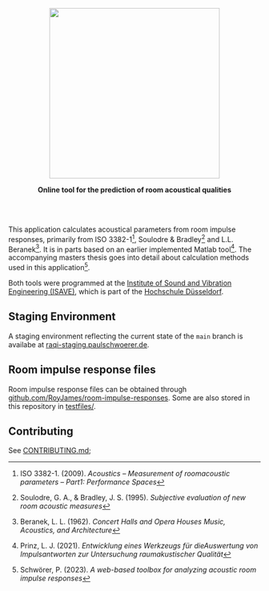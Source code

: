 <p align="center"><img width="340"src="https://github.com/opra-tool/opra/assets/22923578/a415253e-78dc-44db-97d5-61b863897a92"></p>

<p align="center">
    <b>Online tool for the prediction of room acoustical qualities</b>
</p>

<br>
<br>


This application calculates acoustical parameters from room impulse responses, primarily from ISO 3382-1[^1], Soulodre & Bradley[^2] and L.L. Beranek[^3].
It is in parts based on an earlier implemented Matlab tool[^4].
The accompanying masters thesis goes into detail about calculation methods used in this application[^5].

Both tools were programmed at the [Institute of Sound and Vibration Engineering​ (ISAVE)](https://isave.hs-duesseldorf.de/), which is part of the [Hochschule Düsseldorf](https://hs-duesseldorf.de/).

[^1]: ISO 3382-1. (2009). *Acoustics – Measurement of roomacoustic parameters – Part1: Performance Spaces*
[^2]: Soulodre, G. A., & Bradley, J. S. (1995). *Subjective evaluation of new room acoustic measures*
[^3]: Beranek, L. L. (1962). *Concert Halls and Opera Houses Music, Acoustics, and Architecture*
[^4]: Prinz, L. J. (2021). *Entwicklung eines Werkzeugs für dieAuswertung von Impulsantworten zur Untersuchung raumakustischer Qualität*
[^5]: Schwörer, P. (2023). *A web-based toolbox for analyzing acoustic room impulse responses*

## Staging Environment

A staging environment reflecting the current state of the `main` branch is availabe at [raqi-staging.paulschwoerer.de](https://raqi-staging.paulschwoerer.de/).

## Room impulse response files

Room impulse response files can be obtained through [github.com/RoyJames/room-impulse-responses](https://github.com/RoyJames/room-impulse-responses).
Some are also stored in this repository in [testfiles/](./testfiles/).

## Contributing

See [CONTRIBUTING.md](./CONTRIBUTING.md);
